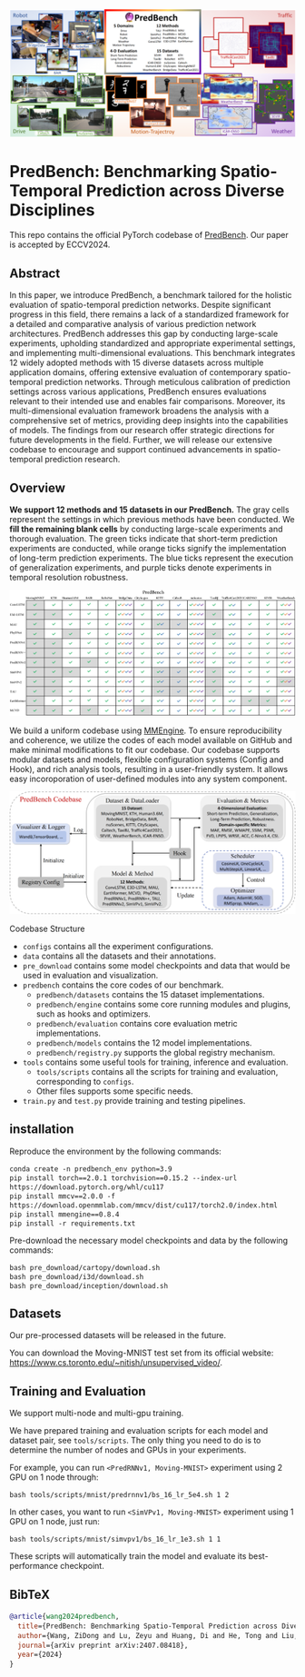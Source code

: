 
<p align="center" width="100%">
  <img src='assets/teaser.png'>
</p>


# PredBench: Benchmarking Spatio-Temporal Prediction across Diverse Disciplines

 
This repo contains the official PyTorch codebase of <a href="https://arxiv.org/abs/2407.08418" target="_blank">PredBench</a>. Our paper is accepted by ECCV2024.

## Abstract 
In this paper, we introduce PredBench, a benchmark tailored for the holistic evaluation of spatio-temporal prediction networks. Despite significant progress in this field, there remains a lack of a standardized framework for a detailed and comparative analysis of various prediction network architectures. PredBench addresses this gap by conducting large-scale experiments, upholding standardized and appropriate experimental settings, and implementing multi-dimensional evaluations. This benchmark integrates 12 widely adopted methods with 15 diverse datasets across multiple application domains, offering extensive evaluation of contemporary spatio-temporal prediction networks. Through meticulous calibration of prediction settings across various applications, PredBench ensures evaluations relevant to their intended use and enables fair comparisons. Moreover, its multi-dimensional evaluation framework broadens the analysis with a comprehensive set of metrics, providing deep insights into the capabilities of models. The findings from our research offer strategic directions for future developments in the field. Further, we will release our extensive codebase to encourage and support continued advancements in spatio-temporal prediction research.

## Overview


**We support 12 methods and 15 datasets in our PredBench.** The gray cells represent the settings in which previous methods have been conducted. We **fill the remaining blank cells** by conducting large-scale experiments and thorough evaluation. The green ticks indicate that short-term prediction experiments are conducted, while orange ticks signify the implementation of long-term prediction experiments. The blue ticks represent the execution of generalization experiments, and purple ticks denote experiments in temporal resolution robustness. 

<p align="center" width="100%">
  <img src='assets/f_supported.jpg'>
</p>


We build a uniform codebase using  <a href="https://github.com/open-mmlab/mmengine" target="_blank">MMEngine</a>.
To ensure reproducibility and coherence, we utilize the codes of each model available on GitHub and make minimal modifications to fit our codebase. 
Our codebase supports modular datasets and models, flexible configuration systems (Config and Hook), and rich analysis tools, resulting in a user-friendly system. It allows easy incoroporation of user-defined modules into any system component.

<p align="center" width="100%">
  <img src='assets/codebase.png'>
</p>


Codebase Structure
- `configs` contains all the experiment configurations.
- `data` contains all the datasets and their annotations.
- `pre_download` contains some model checkpoints and data that would be used in evaluation and visualization.
- `predbench` contains the core codes of our benchmark.
  - `predbench/datasets` contains the 15 dataset implementations.
  - `predbench/engine` contains some core running modules and plugins, such as hooks and optimizers.
  - `predbench/evaluation` contains core evaluation metric implementations.
  - `predbench/models` contains the 12 model implementations.
  - `predbench/registry.py` supports the global registry mechanism. 
- `tools` contains some useful tools for training, inference and evaluation.
  - `tools/scripts` contains all the scripts for training and evaluation, corresponding to `configs`.
  - Other files supports some specific needs.
- `train.py` and `test.py` provide training and testing pipelines.



## installation
Reproduce the environment by the following commands:
```
conda create -n predbench_env python=3.9
pip install torch==2.0.1 torchvision==0.15.2 --index-url https://download.pytorch.org/whl/cu117
pip install mmcv==2.0.0 -f https://download.openmmlab.com/mmcv/dist/cu117/torch2.0/index.html
pip install mmengine==0.8.4
pip install -r requirements.txt
```
Pre-download the necessary model checkpoints and data by the following commands:
```
bash pre_download/cartopy/download.sh
bash pre_download/i3d/download.sh
bash pre_download/inception/download.sh
```

## Datasets
Our pre-processed datasets will be released in the future.

You can download the Moving-MNIST test set from its official website: https://www.cs.toronto.edu/~nitish/unsupervised_video/. 


## Training and Evaluation
We support multi-node and multi-gpu training.

We have prepared training and evaluation scripts for each model and dataset pair, see `tools/scripts`. The only thing you need to do is to determine the number of nodes and GPUs in your experiments. 

For example, you can run `<PredRNNv1, Moving-MNIST>` experiment using 2 GPU on 1 node through:
```
bash tools/scripts/mnist/predrnnv1/bs_16_lr_5e4.sh 1 2
```
In other cases, you want to run `<SimVPv1, Moving-MNIST>` experiment using 1 GPU on 1 node, just run:
```
bash tools/scripts/mnist/simvpv1/bs_16_lr_1e3.sh 1 1
```

These scripts will automatically train the model and evaluate its best-performance checkpoint. 





## BibTeX
```bibtex
@article{wang2024predbench,
  title={PredBench: Benchmarking Spatio-Temporal Prediction across Diverse Disciplines},
  author={Wang, ZiDong and Lu, Zeyu and Huang, Di and He, Tong and Liu, Xihui and Ouyang, Wanli and Bai, Lei},
  journal={arXiv preprint arXiv:2407.08418},
  year={2024}
}
```